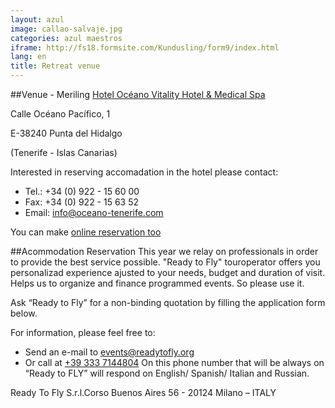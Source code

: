 ```yaml
---
layout: azul
image: callao-salvaje.jpg
categories: azul maestros
iframe: http://fs18.formsite.com/Kundusling/form9/index.html
lang: en
title: Retreat venue
---
```

##Venue - Meriling
[Hotel Océano Vitality Hotel & Medical Spa](http://www.oceano.de/es/hotel.html)

Calle Océano Pacífico, 1

E-38240 Punta del Hidalgo

(Tenerife - Islas Canarias)

Interested in reserving accomadation in the hotel please contact:

- Tel.: +34 (0) 922 - 15 60 00
- Fax: +34 (0) 922 - 15 63 52
- Email: <info@oceano-tenerife.com>

You can make [online reservation too](http://www.oceano.de/en/precios/reservar-online.html)

##Acommodation Reservation
This year we relay on professionals in order to provide the best service possible. "Ready to Fly" touroperator offers you personalizad experience ajusted to your needs, budget and duration of visit. Helps us to organize and finance programmed events. So please use it.

Ask “Ready to Fly” for a non-binding quotation by filling the application form below.

For information, please feel free to:

- Send an e-mail to [events@readytofly.org](mail://events@readytofly.org)
- Or call at [+39 333 7144804](tel://+393337144804) On this phone number that will be always on “Ready to FLY” will respond on English/ Spanish/ Italian and Russian.      

Ready To Fly S.r.l.Corso Buenos Aires 56 - 20124 Milano – ITALY 

